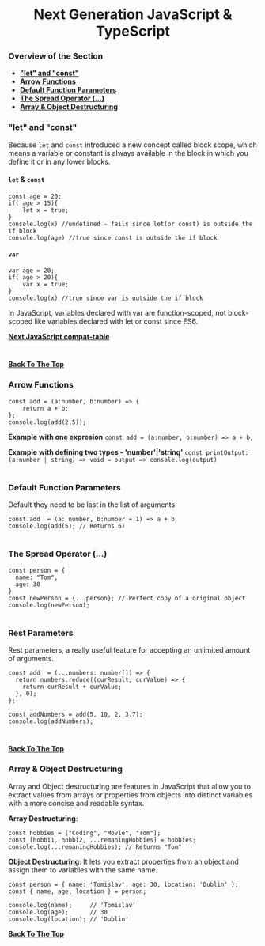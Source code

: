 <h1 align="center">Next Generation JavaScript & TypeScript</h1>

### Overview of the Section
* **["let" and "const"](#let-const)**
* **[Arrow Functions](#arrow-functions)**
* **[Default Function Parameters](#default-function-parameters)**
* **[The Spread Operator (...)](#spread)**
* **[Array & Object Destructuring](#destructuring)**


### <a name="let-const">"let" and "const"</a>

Because ``let`` and ``const`` introduced a new concept called block scope, which means a variable or constant is always available in the block in which you define it or in any lower blocks.

#### ``let`` & ``const``
```
const age = 20;
if( age > 15){
    let x = true;
}
console.log(x) //undefined - fails since let(or const) is outside the if block
console.log(age) //true since const is outside the if block
```
#### ``var``
```
var age = 20;
if( age > 20){
    var x = true;
}
console.log(x) //true since var is outside the if block
```
In JavaScript, variables declared with var are function-scoped, not block-scoped like variables declared with let or const since ES6.

**[Next JavaScript compat-table](https://compat-table.github.io/compat-table/es6/)**

#
**[Back To The Top](#Overview-of-the-Section)**

### Arrow Functions
```
const add = (a:number, b:number) => {
    return a + b;
};
console.log(add(2,5));
```
**Example with one expresion**
``const add = (a:number, b:number) => a + b;``

**Example with defining two types - 'number'|'string'**
``const printOutput: (a:number | string) => void = output => console.log(output)``

#
### Default Function Parameters

Default they need to be last in the list of arguments
```
const add  = (a: number, b:number = 1) => a + b
console.log(add(5); // Returns 6)
```
#
### <a name="spread">The Spread Operator (...)</a>
```
const person = {
  name: "Tom",
  age: 30
}
const newPerson = {...person}; // Perfect copy of a original object
console.log(newPerson);
```
#
###  Rest Parameters
Rest parameters, a really useful feature for accepting an unlimited amount of arguments.

```
const add  = (...numbers: number[]) => {
  return numbers.reduce((curResult, curValue) => {
    return curResult + curValue;
  }, 0);
};

const addNumbers = add(5, 10, 2, 3.7);
console.log(addNumbers);
```
#
**[Back To The Top](#Overview-of-the-Section)**

### <a name="">Array & Object Destructuring</a>
Array and Object destructuring are features in JavaScript that allow you to extract values from arrays or properties from objects into distinct variables with a more concise and readable syntax.

**Array Destructuring**:
```
const hobbies = ["Coding", "Movie", "Tom"];
const [hobbi1, hobbi2, ...remaningHobbies] = hobbies;
console.log(...remaningHobbies); // Returns "Tom"
```

**Object Destructuring**:
It lets you extract properties from an object and assign them to variables with the same name.
```
const person = { name: 'Tomislav', age: 30, location: 'Dublin' };
const { name, age, location } = person;

console.log(name);     // 'Tomislav'
console.log(age);      // 30
console.log(location); // 'Dublin'
```
**[Back To The Top](#Overview-of-the-Section)**